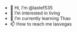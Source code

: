 - 👋 Hi, I’m @lastef535
- 👀 I’m interested in living
- 🌱 I’m currently learning Thao
- 📫 How to reach me lasvegas

<!---
lastef535/lastef535 is a ✨ special ✨ repository because its `README.md` (this file) appears on your GitHub profile.
You can click the Preview link to take a look at your changes.
--->
